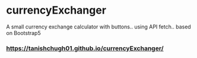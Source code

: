 # currencyExchanger
A small currency exchange calculator with buttons.. using API fetch.. based on Bootstrap5

### https://tanishchugh01.github.io/currencyExchanger/
